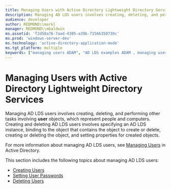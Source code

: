 ```yaml
---
title: Managing Users with Active Directory Lightweight Directory Services
description: Managing AD LDS users involves creating, deleting, and performing other tasks involving user objects, which represent people and computers.
audience: developer
author: REDMOND\\markl
manager: REDMOND\\mbaldwin
ms.assetid: 'f2d58a76-7aad-4305-a39b-71566350730c'
ms.prod: 'windows-server-dev'
ms.technology: 'active-directory-application-mode'
ms.tgt_platform: multiple
keywords: ["managing users ADAM", "AD LDS examples ADAM , managing users"]
---
```


# Managing Users with Active Directory Lightweight Directory Services

Managing AD LDS users involves creating, deleting, and performing other tasks involving **user** objects, which represent people and computers. Creating and deleting AD LDS users involves specifying an AD LDS instance, binding to the object that contains the object to create or delete, creating or deleting the object, and setting properties for created objects.

For more information about managing AD LDS users, see [Managing Users](https://msdn.microsoft.com/library/ms677281) in Active Directory.

This section includes the following topics about managing AD LDS users:

-   [Creating Users](creating-users.md)
-   [Setting User Passwords](setting-user-passwords.md)
-   [Deleting Users](deleting-users.md)

 

 




